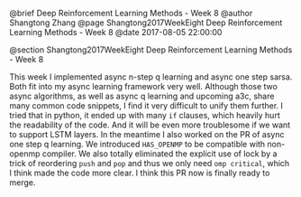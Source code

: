 @brief Deep Reinforcement Learning Methods - Week 8
@author Shangtong Zhang
@page Shangtong2017WeekEight Deep Reinforcement Learning Methods - Week 8
@date 2017-08-05 22:00:00

@section Shangtong2017WeekEight Deep Reinforcement Learning Methods - Week 8

This week I implemented async n-step q learning and async one step sarsa. Both fit into my async learning framework very well. Although those two async algorithms, as well as async q learning and upcoming a3c, share many common code snippets, I find it very difficult to unify them further. I tried that in python, it ended up with many `if` clauses, which heavily hurt the readability of the code. And it will be even more troublesome if we want to support LSTM layers. In the meantime I also worked on the PR of async one step q learning. We introduced `HAS_OPENMP` to be compatible with non-openmp compiler. We also totally eliminated the explicit use of lock by a trick of reordering `push` and `pop` and thus we only need `omp critical`, which I think made the code more clear. I think this PR now is finally ready to merge.
